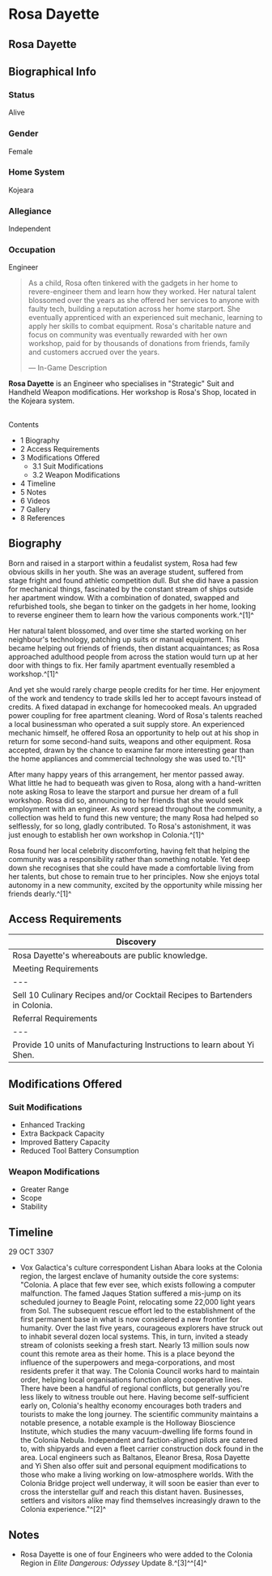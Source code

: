 # Rosa Dayette
## Rosa Dayette

		

## Biographical Info

### Status

Alive

### Gender

Female

### Home System

Kojeara

### Allegiance

Independent

### Occupation

Engineer

> 
> 
> As a child, Rosa often tinkered with the gadgets in her home to revere-engineer them and learn how they worked. Her natural talent blossomed over the years as she offered her services to anyone with faulty tech, building a reputation across her home starport. She eventually apprenticed with an experienced suit mechanic, learning to apply her skills to combat equipment. Rosa's charitable nature and focus on community was eventually rewarded with her own workshop, paid for by thousands of donations from friends, family and customers accrued over the years.
> 
> 
> — In-Game Description
> 

**Rosa Dayette** is an Engineer who specialises in "Strategic" Suit and Handheld Weapon modifications. Her workshop is Rosa's Shop, located in the Kojeara system.

## 

Contents

- 1 Biography
- 2 Access Requirements
- 3 Modifications Offered
    - 3.1 Suit Modifications
    - 3.2 Weapon Modifications
- 4 Timeline
- 5 Notes
- 6 Videos
- 7 Gallery
- 8 References

## Biography

Born and raised in a starport within a feudalist system, Rosa had few obvious skills in her youth. She was an average student, suffered from stage fright and found athletic competition dull. But she did have a passion for mechanical things, fascinated by the constant stream of ships outside her apartment window. With a combination of donated, swapped and refurbished tools, she began to tinker on the gadgets in her home, looking to reverse engineer them to learn how the various components work.^[1]^

Her natural talent blossomed, and over time she started working on her neighbour's technology, patching up suits or manual equipment. This became helping out friends of friends, then distant acquaintances; as Rosa approached adulthood people from across the station would turn up at her door with things to fix. Her family apartment eventually resembled a workshop.^[1]^

And yet she would rarely charge people credits for her time. Her enjoyment of the work and tendency to trade skills led her to accept favours instead of credits. A fixed datapad in exchange for homecooked meals. An upgraded power coupling for free apartment cleaning. Word of Rosa's talents reached a local businessman who operated a suit supply store. An experienced mechanic himself, he offered Rosa an opportunity to help out at his shop in return for some second-hand suits, weapons and other equipment. Rosa accepted, drawn by the chance to examine far more interesting gear than the home appliances and commercial technology she was used to.^[1]^

After many happy years of this arrangement, her mentor passed away. What little he had to bequeath was given to Rosa, along with a hand-written note asking Rosa to leave the starport and pursue her dream of a full workshop. Rosa did so, announcing to her friends that she would seek employment with an engineer. As word spread throughout the community, a collection was held to fund this new venture; the many Rosa had helped so selflessly, for so long, gladly contributed. To Rosa's astonishment, it was just enough to establish her own workshop in Colonia.^[1]^

Rosa found her local celebrity discomforting, having felt that helping the community was a responsibility rather than something notable. Yet deep down she recognises that she could have made a comfortable living from her talents, but chose to remain true to her principles. Now she enjoys total autonomy in a new community, excited by the opportunity while missing her friends dearly.^[1]^

## Access Requirements

| Discovery |
| --- |
| Rosa Dayette's whereabouts are public knowledge. |
| Meeting Requirements |
| --- |
| Sell 10 Culinary Recipes and/or Cocktail Recipes to Bartenders in Colonia. |
| Referral Requirements |
| --- |
| Provide 10 units of Manufacturing Instructions to learn about Yi Shen. |

## Modifications Offered

### Suit Modifications

- Enhanced Tracking
- Extra Backpack Capacity
- Improved Battery Capacity
- Reduced Tool Battery Consumption

### Weapon Modifications

- Greater Range
- Scope
- Stability

## Timeline

29 OCT 3307

- Vox Galactica's culture correspondent Lishan Abara looks at the Colonia region, the largest enclave of humanity outside the core systems: "Colonia. A place that few ever see, which exists following a computer malfunction. The famed Jaques Station suffered a mis-jump on its scheduled journey to Beagle Point, relocating some 22,000 light years from Sol. The subsequent rescue effort led to the establishment of the first permanent base in what is now considered a new frontier for humanity. Over the last five years, courageous explorers have struck out to inhabit several dozen local systems. This, in turn, invited a steady stream of colonists seeking a fresh start. Nearly 13 million souls now count this remote area as their home. This is a place beyond the influence of the superpowers and mega-corporations, and most residents prefer it that way. The Colonia Council works hard to maintain order, helping local organisations function along cooperative lines. There have been a handful of regional conflicts, but generally you're less likely to witness trouble out here. Having become self-sufficient early on, Colonia's healthy economy encourages both traders and tourists to make the long journey. The scientific community maintains a notable presence, a notable example is the Holloway Bioscience Institute, which studies the many vacuum-dwelling life forms found in the Colonia Nebula. Independent and faction-aligned pilots are catered to, with shipyards and even a fleet carrier construction dock found in the area. Local engineers such as Baltanos, Eleanor Bresa, Rosa Dayette and Yi Shen also offer suit and personal equipment modifications to those who make a living working on low-atmosphere worlds. With the Colonia Bridge project well underway, it will soon be easier than ever to cross the interstellar gulf and reach this distant haven. Businesses, settlers and visitors alike may find themselves increasingly drawn to the Colonia experience."^[2]^

## Notes

- Rosa Dayette is one of four Engineers who were added to the Colonia Region in *Elite Dangerous: Odyssey* Update 8.^[3]^^[4]^